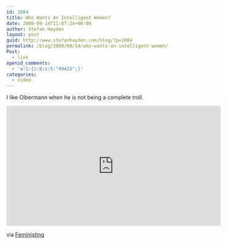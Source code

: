 ```yaml
---
id: 1084
title: Who Wants An Intelligent Women?
date: 2008-08-14T11:07:24+00:00
author: Stefan Hayden
layout: post
guid: http://www.stefanhayden.com/blog/?p=1084
permalink: /blog/2008/08/14/who-wants-an-intelligent-women/
Post:
  - link
openid_comments:
  - 'a:1:{i:0;s:5:"49423";}'
categories:
  - video
---
```

I like Olbermann when he is not being a complete troll.

<iframe width="560" height="315" src="https://www.youtube.com/embed/V2S4slRydDM" title="YouTube video player" frameborder="0" allow="accelerometer; autoplay; clipboard-write; encrypted-media; gyroscope; picture-in-picture" allowfullscreen></iframe>

via <a href="http://feeds.feedburner.com/~r/Feministing/~3/364840246/010379.html">Feministing</a>